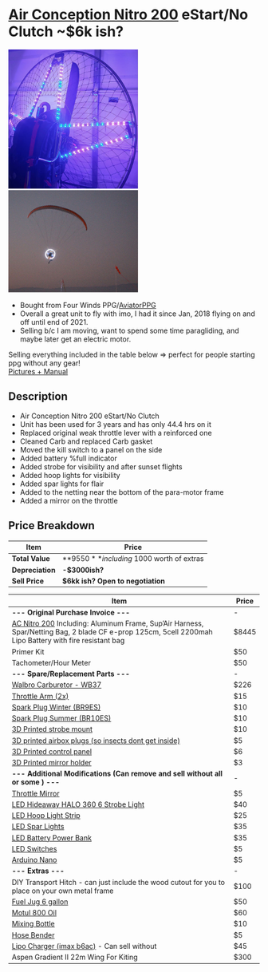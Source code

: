 # [Air Conception Nitro 200](https://www.adventuretoystore.com/nitro-200-paramotor/) eStart/No Clutch ~$6k ish?
<img src="https://github.com/deniszholob/arduino-led/blob/master/images/led-ac-demo-purple.jpg?raw=true" width="260" /> <img src="https://github.com/deniszholob/arduino-led/blob/master/images/led-ac-demo-flight.jpg?raw=true" width="260" />

* Bought from Four Winds PPG/[AviatorPPG](https://aviatorppg.com/)  
* Overall a great unit to fly with imo, I had it since Jan, 2018 flying on and off until end of 2021.  
* Selling b/c I am moving, want to spend some time paragliding, and maybe later get an electric motor.  

Selling everything included in the table below => perfect for people starting ppg without any gear!  
[Pictures + Manual](https://www.dropbox.com/sh/i352ofgp8jx769w/AAC4-VPLFqLI3eLP6_hfui8Sa?dl=0)

## Description
* Air Conception Nitro 200 eStart/No Clutch
* Unit has been used for 3 years and has only 44.4 hrs on it
* Replaced original weak throttle lever with a reinforced one
* Cleaned Carb and replaced Carb gasket
* Moved the kill switch to a panel on the side
* Added battery %full indicator
* Added strobe for visibility and after sunset flights
* Added hoop lights for visibility
* Added spar lights for flair
* Added to the netting near the bottom of the para-motor frame
* Added a mirror on the throttle

## Price Breakdown
| Item | Price  |
|------|--------|
| **Total Value** | **$9550**  including ~$1000 worth of extras |
| **Depreciation** | **-$3000ish?** |
| **Sell Price** | **$6kk ish? Open to negotiation** |

| Item | Price  |
|------|--------|
| **--- Original Purchase Invoice ---** |-|
| [AC Nitro 200](https://www.adventuretoystore.com/nitro-200-paramotor/) Including: Aluminum Frame, Sup’Air Harness, Spar/Netting Bag, 2 blade CF e-prop 125cm, 5cell 2200mah Lipo Battery with fire resistant bag | $8445 |
| Primer Kit            | $50 |
| Tachometer/Hour Meter | $50 |
| **--- Spare/Replacement Parts ---** |-|
| [Walbro Carburetor - WB37](https://aviatorppg.com/catalog/paramotor-parts/air-conception-parts/walbro-carburetor-wb37-for-air-conception-engines/) | $226 |
| [Throttle Arm (2x)](https://aviatorppg.com/catalog/paramotor-parts/air-conception-parts/nitro-throttle-arm/) | $15 |
| [Spark Plug Winter (BR9ES)](https://www.amazon.com/gp/product/B01DMFHO0I) | $10 |
| [Spark Plug Summer (BR10ES)](https://www.amazon.com/gp/product/B000CSEZ74) | $10 |
| [3D Printed strobe mount](https://www.thingiverse.com/thing:3172757) | $10 |
| [3D printed airbox plugs (so insects dont get inside)](https://www.thingiverse.com/thing:2772359) | $5 |
| [3D Printed control panel](https://www.thingiverse.com/thing:2723893) | $6 |
| [3D Printed mirror holder](https://www.thingiverse.com/thing:2855715) | $3 |
| **--- Additional Modifications (Can remove and sell without all or some ) ---** |-|
| [Throttle Mirror](https://www.amazon.com/gp/product/B01CV4ANCC/) | $5 |
| [LED Hideaway HALO 360 6 Strobe Light](https://www.extremetacticaldynamics.com/products/led-hideaway-halo-360-6-strobe-light/) | $40 |
| [LED Hoop Light Strip](https://www.amazon.com/gp/product/B01FFWQCKO/) | $25 |
| [LED Spar Lights](https://www.amazon.com/gp/product/B07SFTK99V/) | $35 |
| [LED Battery Power Bank](https://www.amazon.com/dp/B00ME3ZH7C/) | $35 |
| [LED Switches](https://www.amazon.com/gp/product/B011U1NU90/) | $5 |
| [Arduino Nano](https://www.amazon.com/gp/product/B0713XK923/) | $5 |
| **--- Extras ---** |-|
| DIY Transport Hitch - can just include the wood cutout for you to place on your own metal frame | $100 |
| [Fuel Jug 6 gallon](https://www.amazon.com/dp/B084BTSMY8) | $50 |
| [Motul 800 Oil](https://www.amazon.com/gp/product/B00I5WHZA8) | $60 |
| [Mixing Bottle](https://www.amazon.com/gp/product/B0012TZ2CE) | $10 |
| [Hose Bender](https://www.amazon.com/gp/product/B07ZY86LP2/) | $5 |
| [Lipo Charger (imax b6ac)](https://www.amazon.com/dp/B07568DSCP) - Can sell without | $45 |
| Aspen Gradient II 22m Wing For Kiting | $300 |
